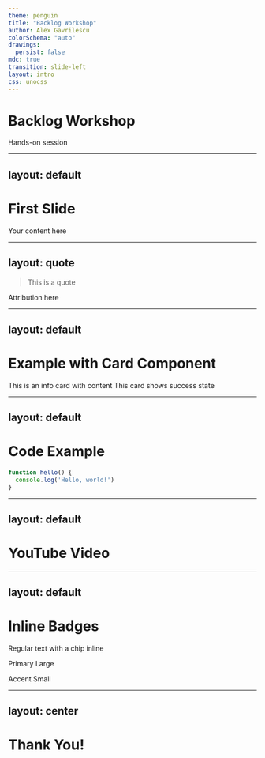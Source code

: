 ```yaml
---
theme: penguin
title: "Backlog Workshop"
author: Alex Gavrilescu
colorSchema: "auto"
drawings:
  persist: false
mdc: true
transition: slide-left
layout: intro
css: unocss
---
```


<style src="./style.css"></style>

# Backlog Workshop

Hands-on session

---
layout: default
---

# First Slide

Your content here

---
layout: quote
---

> This is a quote

Attribution here

---
layout: default
---

# Example with Card Component

<Card variant="info" title="Info" icon="ℹ️">
This is an info card with content
</Card>

<Card variant="success" title="Success" icon="✓">
This card shows success state
</Card>

---
layout: default
---

# Code Example

<CopyCodeBlock>

```javascript
function hello() {
  console.log('Hello, world!')
}
```

</CopyCodeBlock>

---
layout: default
---

# YouTube Video

<YoutubeEmbed url="https://www.youtube.com/watch?v=dQw4w9WgXcQ" />

---
layout: default
---

# Inline Badges

Regular text with <PromptChip>a chip</PromptChip> inline

<PromptChip variant="primary" size="lg">Primary Large</PromptChip>

<PromptChip variant="accent" size="sm">Accent Small</PromptChip>

---
layout: center
---

# Thank You!
